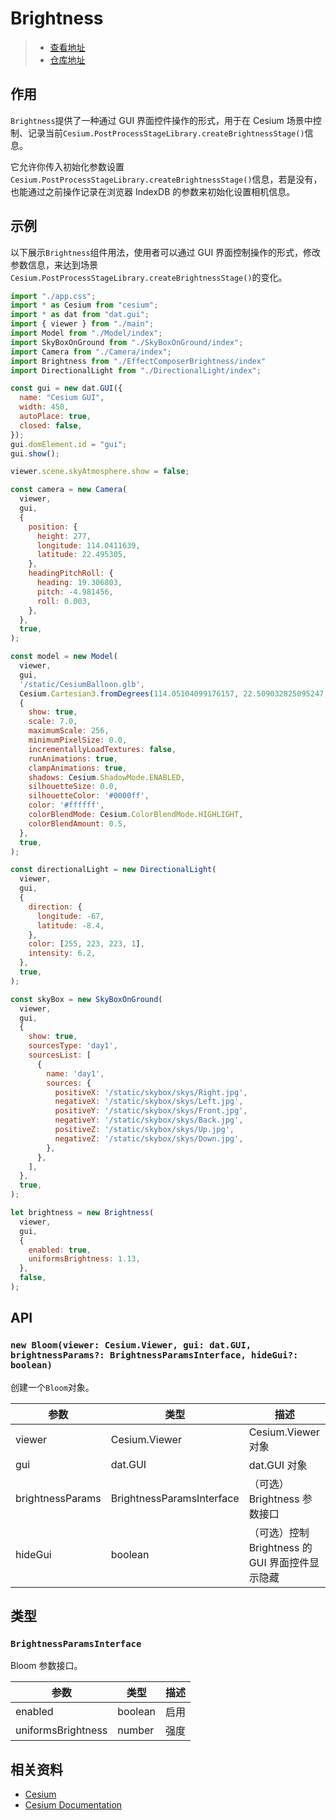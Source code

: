 # Brightness
> - [查看地址](https://cesium-brightness.vercel.app/)
> - [仓库地址](https://github.com/WaterSeeding/CesiumBrightness)

## 作用

`Brightness`提供了一种通过 GUI 界面控件操作的形式，用于在 Cesium 场景中控制、记录当前`Cesium.PostProcessStageLibrary.createBrightnessStage()`信息。

它允许你传入初始化参数设置`Cesium.PostProcessStageLibrary.createBrightnessStage()`信息，若是没有，也能通过之前操作记录在浏览器 IndexDB 的参数来初始化设置相机信息。

## 示例

以下展示`Brightness`组件用法，使用者可以通过 GUI 界面控制操作的形式，修改参数信息，来达到场景`Cesium.PostProcessStageLibrary.createBrightnessStage()`的变化。

```jsx
import "./app.css";
import * as Cesium from "cesium";
import * as dat from "dat.gui";
import { viewer } from "./main";
import Model from "./Model/index";
import SkyBoxOnGround from "./SkyBoxOnGround/index";
import Camera from "./Camera/index";
import Brightness from "./EffectComposerBrightness/index"
import DirectionalLight from "./DirectionalLight/index";

const gui = new dat.GUI({
  name: "Cesium GUI",
  width: 450,
  autoPlace: true,
  closed: false,
});
gui.domElement.id = "gui";
gui.show();

viewer.scene.skyAtmosphere.show = false;

const camera = new Camera(
  viewer,
  gui,
  {
    position: {
      height: 277,
      longitude: 114.0411639,
      latitude: 22.495305,
    },
    headingPitchRoll: {
      heading: 19.306803,
      pitch: -4.981456,
      roll: 0.003,
    },
  },
  true,
);

const model = new Model(
  viewer,
  gui,
  '/static/CesiumBalloon.glb',
  Cesium.Cartesian3.fromDegrees(114.05104099176157, 22.509032825095247, 50),
  {
    show: true,
    scale: 7.0,
    maximumScale: 256,
    minimumPixelSize: 0.0,
    incrementallyLoadTextures: false,
    runAnimations: true,
    clampAnimations: true,
    shadows: Cesium.ShadowMode.ENABLED,
    silhouetteSize: 0.0,
    silhouetteColor: '#0000ff',
    color: '#ffffff',
    colorBlendMode: Cesium.ColorBlendMode.HIGHLIGHT,
    colorBlendAmount: 0.5,
  },
  true,
);

const directionalLight = new DirectionalLight(
  viewer,
  gui,
  {
    direction: {
      longitude: -67,
      latitude: -8.4,
    },
    color: [255, 223, 223, 1],
    intensity: 6.2,
  },
  true,
);

const skyBox = new SkyBoxOnGround(
  viewer,
  gui,
  {
    show: true,
    sourcesType: 'day1',
    sourcesList: [
      {
        name: 'day1',
        sources: {
          positiveX: '/static/skybox/skys/Right.jpg',
          negativeX: '/static/skybox/skys/Left.jpg',
          positiveY: '/static/skybox/skys/Front.jpg',
          negativeY: '/static/skybox/skys/Back.jpg',
          positiveZ: '/static/skybox/skys/Up.jpg',
          negativeZ: '/static/skybox/skys/Down.jpg',
        },
      },
    ],
  },
  true,
);

let brightness = new Brightness(
  viewer,
  gui,
  {
    enabled: true,
    uniformsBrightness: 1.13,
  },
  false,
);
```

## API

### `new Bloom(viewer: Cesium.Viewer, gui: dat.GUI, brightnessParams?: BrightnessParamsInterface, hideGui?: boolean)`

创建一个`Bloom`对象。

| 参数             | 类型                      | 描述                                            |
| ---------------- | ------------------------- | ----------------------------------------------- |
| viewer           | Cesium.Viewer             | Cesium.Viewer 对象                              |
| gui              | dat.GUI                   | dat.GUI 对象                                    |
| brightnessParams | BrightnessParamsInterface | （可选）Brightness 参数接口                     |
| hideGui          | boolean                   | （可选）控制 Brightness 的 GUI 界面控件显示隐藏 |

## 类型

### `BrightnessParamsInterface`

Bloom 参数接口。

| 参数               | 类型    | 描述 |
| ------------------ | ------- | ---- |
| enabled            | boolean | 启用 |
| uniformsBrightness | number  | 强度 |

## 相关资料

- [Cesium](https://cesium.com/)
- [Cesium Documentation](https://cesium.com/docs/)
